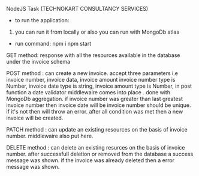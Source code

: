 NodeJS Task (TECHNOKART CONSULTANCY SERVICES)

- to run the application:
1. you can run it from locally or also you can run with MongoDb atlas

- run command:
npm i
npm start

GET method: response with all the resources available in the database under the invoice schema

POST method : can create a new invoice. accept three parameters i.e invoice number, invoice data, invoice amount
invoice number type is Number,
invoice date type is string,
invoice amount type is Number,
in post function a date validator middlewaire comes into place . done with MongoDb aggregation. if invoice number was greater than last greatest invoice number then invoice date will be  invoice number should be unique. if it's not then will
throw an error. after all condition was met then a new invoice will be created.

PATCH method : can update an existing resources on the basis of invoice number. middlewaire also put here.

DELETE method : can delete an existing resurces on the basis of invoice number. after successfull deletion or removed from the database a success message was shown. if the invoice was already deleted then a error message was shown.